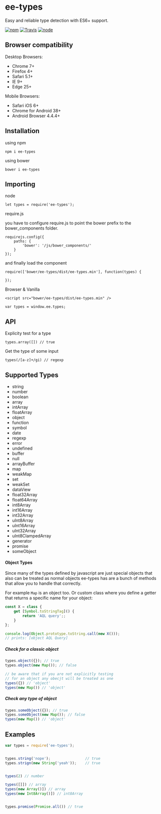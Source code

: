# ee-types

Easy and reliable type detection with ES6+ support.


[![npm](https://img.shields.io/npm/dm/ee-types.svg?style=flat-square)](https://www.npmjs.com/package/ee-types)
[![Travis](https://img.shields.io/travis/eventEmitter/ee-types.svg?style=flat-square)](https://travis-ci.org/eventEmitter/ee-types)
[![node](https://img.shields.io/node/v/ee-types.svg?style=flat-square)](https://nodejs.org/)




## Browser compatibility

Desktop Browsers:

- Chrome 7+
- Firefox 4+
- Safari 5.1+
- IE 9+
- Edge 25+

Mobile Browsers:

- Safari iOS 6+
- Chrome for Android 38+
- Android Browser 4.4.4+






## Installation 

using npm

    npm i ee-types

using bower

    bower i ee-types

## Importing

node

    let types = require('ee-types');



require.js

you have to configure require.js to point the bower prefix
to the bower_components folder.
    
    requirejs.config({
        paths: {
            'bower': '/js/bower_components/'
        }
    });



and finally load the component

    require(['bower/ee-types/dist/ee-types.min'], function(types) {
        
    });



Browser & Vanilla
    
    <script src="bower/ee-types/dist/ee-types.min" />

    var types = window.ee.types;



## API

Explicity test for a type

    types.array([]) // true


Get the type of some input

    types(/[a-z]+/gi) // regexp



## Supported Types

- string
- number
- boolean
- array
- intArray
- floatArray
- object
- function
- symbol
- date
- regexp
- error
- undefined
- buffer
- null
- arrayBuffer
- map
- weakMap
- set
- weakSet
- dataView
- float32Array
- float64Array
- int8Array
- int16Array
- int32Array
- uInt8Array
- uInt16Array
- uInt32Array
- uInt8ClampedArray
- generator
- promise
- someObject


#### Object Types

Since many of the types defined by javascript are just special 
objects that also can be treated as normal objects ee-types has 
are a bunch of methods that allow you to handle that correctly.

For example `Map` is an object too. Or custom class where you 
define a getter that returns a specific name for your object:

```javascript
const X = class {
    get [Symbol.toStringTag]() {
        return 'AQL query';;
    }
};

console.log(Object.prototype.toString.call(new X()));
// prints: [object AQL Query]
```

##### Check for a classic object

```javascript
types.object({}); // true
types.object(new Map()); // false

// be aware that if you are not explicitly testing
// for an object any obecjt will be treated as one
types({}) // 'object'
types(new Map()) // 'object'

```


##### Check any type of object

```javascript
types.someObject({}); // true
types.someObject(new Map()); // false
types(new Map()) // 'object'

```



## Examples


```javascript
var types = require('ee-types');


types.string('nope');                // true
types.strign(new String('yeah'));    // true


types(2) // number

types([]]) // array
types(new Array()]) // array
types(new Int8Array()]) // int8Array


types.promise(Promise.all()) // true
```
